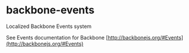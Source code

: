 # backbone-events
Localized Backbone Events system

See Events documentation for Backbone [http://backbonejs.org/#Events](http://backbonejs.org/#Events)
